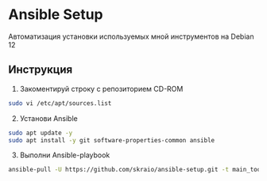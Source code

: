 # Ansible Setup

Автоматизация установки используемых мной инструментов на Debian 12

## Инструкция

1. Закоментируй строку с репозиторием CD-ROM
```bash
sudo vi /etc/apt/sources.list
```

2. Установи Ansible
```bash
sudo apt update -y
sudo apt install -y git software-properties-common ansible
```

3. Выполни Ansible-playbook
```bash
ansible-pull -U https://github.com/skraio/ansible-setup.git -t main_tools
```
